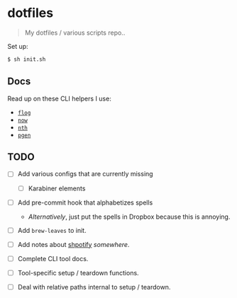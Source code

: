 # dotfiles

> My dotfiles / various scripts repo..

Set up:

```bash
$ sh init.sh
```

## Docs

Read up on these CLI helpers I use:

* [`flog`](./docs/README.flog.md)
* [`now`](./docs/README.now.md)
* [`nth`](./docs/README.nth.md)
* [`pgen`](./docs/README.pgen.md)

## TODO

* [ ] Add various configs that are currently missing
  * [ ] Karabiner elements
* [ ] Add pre-commit hook that alphabetizes spells
  * _Alternatively_, just put the spells in Dropbox because this is annoying.
* [ ] Add `brew-leaves` to init.
* [ ] Add notes about [shpotify](https://github.com/hnarayanan/shpotify) _somewhere_.
* [ ] Complete CLI tool docs.
* [ ] Tool-specific setup / teardown functions.
* [ ] Deal with relative paths internal to setup / teardown.

